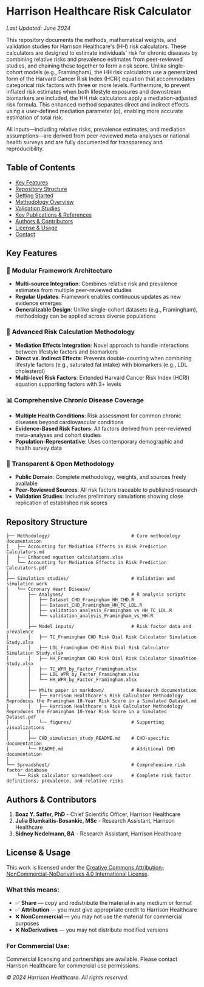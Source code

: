 # Harrison Healthcare Risk Calculator

*Last Updated: June 2024*

This repository documents the methods, mathematical weights, and validation studies for Harrison Healthcare's (HH) risk calculators. These calculators are designed to estimate individuals' risk for chronic diseases by combining relative risks and prevalence estimates from peer-reviewed studies, and chaining these together to form a risk score. Unlike single-cohort models (e.g., Framingham), the HH risk calculators use a generalized form of the Harvard Cancer Risk Index (HCRI) equation that accommodates categorical risk factors with three or more levels. Furthermore, to prevent inflated risk estimates when both lifestyle exposures and downstream biomarkers are included, the HH risk calculators apply a mediation-adjusted risk formula. This enhanced method separates direct and indirect effects using a user-defined mediation parameter (α), enabling more accurate estimation of total risk.

All inputs—including relative risks, prevalence estimates, and mediation assumptions—are derived from peer-reviewed meta-analyses or national health surveys and are fully documented for transparency and reproducibility.

## Table of Contents

- [Key Features](#key-features)
- [Repository Structure](#repository-structure)
- [Getting Started](#getting-started)
- [Methodology Overview](#methodology-overview)
- [Validation Studies](#validation-studies)
- [Key Publications & References](#key-publications--references)
- [Authors & Contributors](#authors--contributors)
- [License & Usage](#license--usage)
- [Contact](#contact)

## Key Features

### 🔧 **Modular Framework Architecture**
- **Multi-source Integration**: Combines relative risk and prevalence estimates from multiple peer-reviewed studies
- **Regular Updates**: Framework enables continuous updates as new evidence emerges
- **Generalizable Design**: Unlike single-cohort datasets (e.g., Framingham), methodology can be applied across diverse populations

### 🧬 **Advanced Risk Calculation Methodology**
- **Mediation Effects Integration**: Novel approach to handle interactions between lifestyle factors and biomarkers
- **Direct vs. Indirect Effects**: Prevents double-counting when combining lifestyle factors (e.g., saturated fat intake) with biomarkers (e.g., LDL cholesterol)
- **Multi-level Risk Factors**: Extended Harvard Cancer Risk Index (HCRI) equation supporting factors with 3+ levels

### 📊 **Comprehensive Chronic Disease Coverage**
- **Multiple Health Conditions**: Risk assessment for common chronic diseases beyond cardiovascular conditions
- **Evidence-Based Risk Factors**: All factors derived from peer-reviewed meta-analyses and cohort studies
- **Population-Representative**: Uses contemporary demographic and health survey data

### 🔬 **Transparent & Open Methodology**
- **Public Domain**: Complete methodology, weights, and sources freely available
- **Peer-Reviewed Sources**: All risk factors traceable to published research
- **Validation Studies**: Includes preliminary simulations showing close replication of established risk scores

## Repository Structure

```
├── Methodology/                              # Core methodology documentation
│   ├── Accounting for Mediation Effects in Risk Prediction Calculators.md
│   ├── Enhanced equation calculations.xlsx
│   └── Accounting for Mediation Effects in Risk Prediction Calculators.pdf
│
├── Simulation studies/                       # Validation and simulation work
│   └── Coronary Heart Disease/
│       ├── Analyses/                         # R analysis scripts
│       │   ├── Dataset_CHD_Framingham_HH_CHD.R
│       │   ├── Dataset_CHD_Framingham_HH_TC_LDL.R
│       │   ├── validation_analysis_Framingham vs HH_TC_LDL.R
│       │   └── validation_analysis_Framingham_vs_HH.R
│       │
│       ├── Model inputs/                     # Risk factor data and prevalence
│       │   ├── TC_Framingham CHD Risk Dial Risk Calculator Simulation Study.xlsx
│       │   ├── LDL_Framingham CHD Risk Dial Risk Calculator Simulation Study.xlsx
│       │   ├── HH_Framingham CHD Risk Dial Risk Calculator Simualtion Study.xlsx
│       │   ├── TC_WPR_by_Factor_Framingham.xlsx
│       │   ├── LDL_WPR_by_Factor_Framingham.xlsx
│       │   └── HH_WPR_by_Factor_Framingham.xlsx
│       │
│       ├── White paper in markdown/          # Research documentation
│       │   ├── Harrison Healthcare's Risk Calculator Methodology Reproduces the Framingham 10-Year Risk Score in a Simulated Dataset.md
│       │   ├── Harrison Healthcare's Risk Calculator Methodology Reproduces the Framingham 10-Year Risk Score in a Simulated Dataset.pdf
│       │   └── figures/                      # Supporting visualizations
│       │
│       ├── CHD_simulation_study_README.md    # CHD-specific documentation
│       └── README.md                         # Additional CHD documentation
│
└── Spreadsheet/                              # Comprehensive risk factor database
    └── Risk calculator spreadsheet.csv       # Complete risk factor definitions, prevalence, and relative risks
```

## Authors & Contributors

1. **Boaz Y. Saffer, PhD** - Chief Scientific Officer, Harrison Healthcare  
2. **Julia Blumkaitis-Bosankic, MSc** - Research Assistant, Harrison Healthcare
3. **Sidney Nedelmann, BA** - Research Assistant, Harrison Healthcare

## License & Usage

This work is licensed under the [Creative Commons Attribution-NonCommercial-NoDerivatives 4.0 International License](https://creativecommons.org/licenses/by-nc-nd/4.0/).

### What this means:
- ✅ **Share** — copy and redistribute the material in any medium or format
- ✅ **Attribution** — you must give appropriate credit to Harrison Healthcare
- ❌ **NonCommercial** — you may not use the material for commercial purposes
- ❌ **NoDerivatives** — you may not distribute modified versions

### For Commercial Use:
Commercial licensing and partnerships are available. Please contact Harrison Healthcare for commercial use permissions.

*© 2024 Harrison Healthcare. All rights reserved.*